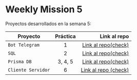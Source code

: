 # Weekly Mission 5

Proyectos desarrollados en la semana 5:

| Proyecto | Práctica | Link al repo |
| ------------- |:-------------:| -----:|
|`Bot Telegram`|1|[Link al repo(check)]()|
|`SQL`|2|[Link al repo(check)]()|
|`Prisma DB`|3, 4, 5|[Link al repo(check)]()|
|`Cliente Servidor`|6|[Link al repo (check)]()|